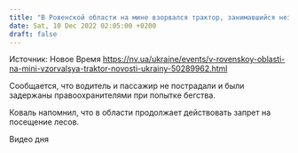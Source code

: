 ```yaml
---
title: "В Ровенской области на мине взорвался трактор, занимавшийся незаконной вырубкой леса"
date: Sat, 10 Dec 2022 02:05:00 +0200
draft: false
---
```

Источник: Новое Время https://nv.ua/ukraine/events/v-rovenskoy-oblasti-na-mini-vzorvalsya-traktor-novosti-ukrainy-50289962.html


Сообщается, что водитель и пассажир не пострадали и были задержаны правоохранителями при попытке бегства.

Коваль напомнил, что в области продолжает действовать запрет на посещение лесов.

 Видео дня   
